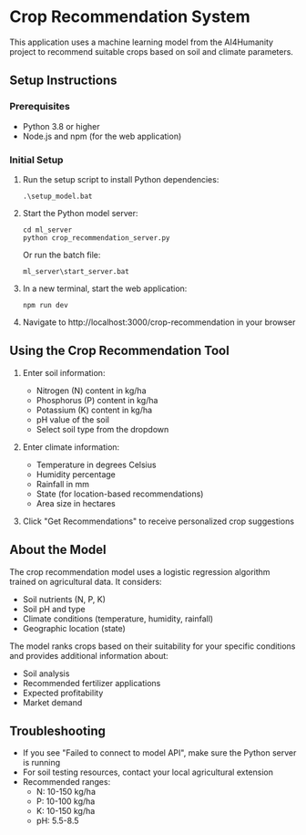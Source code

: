 # Crop Recommendation System

This application uses a machine learning model from the AI4Humanity project to recommend suitable crops based on soil and climate parameters.

## Setup Instructions

### Prerequisites
- Python 3.8 or higher
- Node.js and npm (for the web application)

### Initial Setup

1. Run the setup script to install Python dependencies:
   ```
   .\setup_model.bat
   ```

2. Start the Python model server:
   ```
   cd ml_server
   python crop_recommendation_server.py
   ```
   Or run the batch file:
   ```
   ml_server\start_server.bat
   ```

3. In a new terminal, start the web application:
   ```
   npm run dev
   ```

4. Navigate to http://localhost:3000/crop-recommendation in your browser

## Using the Crop Recommendation Tool

1. Enter soil information:
   - Nitrogen (N) content in kg/ha
   - Phosphorus (P) content in kg/ha
   - Potassium (K) content in kg/ha
   - pH value of the soil
   - Select soil type from the dropdown

2. Enter climate information:
   - Temperature in degrees Celsius
   - Humidity percentage
   - Rainfall in mm
   - State (for location-based recommendations)
   - Area size in hectares

3. Click "Get Recommendations" to receive personalized crop suggestions

## About the Model

The crop recommendation model uses a logistic regression algorithm trained on agricultural data. It considers:

- Soil nutrients (N, P, K)
- Soil pH and type
- Climate conditions (temperature, humidity, rainfall)
- Geographic location (state)

The model ranks crops based on their suitability for your specific conditions and provides additional information about:

- Soil analysis
- Recommended fertilizer applications
- Expected profitability
- Market demand

## Troubleshooting

- If you see "Failed to connect to model API", make sure the Python server is running
- For soil testing resources, contact your local agricultural extension
- Recommended ranges:
  - N: 10-150 kg/ha
  - P: 10-100 kg/ha
  - K: 10-150 kg/ha
  - pH: 5.5-8.5 